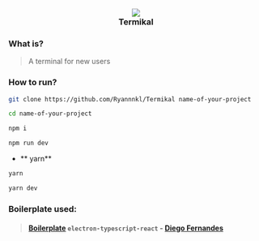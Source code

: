 <h3 align="center">
  <img src="https://img.icons8.com/officel/120/000000/console.png"/>
  <br/>
  <b>Termikal</b>
</h3>

### What is?

> A terminal for new users 

### How to run?

```bash
git clone https://github.com/Ryannnkl/Termikal name-of-your-project

cd name-of-your-project

npm i

npm run dev
```

- ** yarn**

```bash
yarn

yarn dev
```

### Boilerplate used:

> #### [Boilerplate](https://github.com/diego3g/electron-typescript-react) `electron-typescript-react` - [Diego Fernandes](https://github.com/diego3g)
